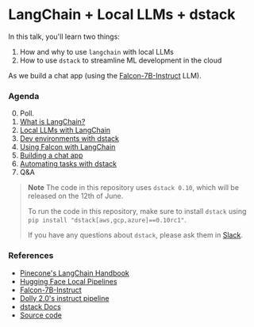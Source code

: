 # LangChain + Local LLMs + dstack

In this talk, you'll learn two things:

1. How and why to use `langchain` with local LLMs
2. How to use `dstack` to streamline ML development in the cloud

As we build a chat app (using the [Falcon-7B-Instruct](https://huggingface.co/tiiuae/falcon-7b-instruct) LLM).

### Agenda

0. Poll.
1. [What is LangChain?](langchain_intro.ipynb)
2. [Local LLMs with LangChain](local_llms_intro.ipynb)
3. [Dev environments with dstack](dstack_into.ipynb)
4. [Using Falcon with LangChain](falcon_with_langchain.ipynb)
5. [Building a chat app](skeleton.py)
6. [Automating tasks with dstack](dstack_into.ipynb)
7. Q&A

> **Note**
> The code in this repository uses `dstack 0.10`, which will be released on the 12th of June.
>
> To run the code in this repository, make sure to install `dstack` using `pip install "dstack[aws,gcp,azure]==0.10rc1"`.
>
> If you have any questions about `dstack`, please ask them in [Slack](https://join.slack.com/t/dstackai/shared_invite/zt-xdnsytie-D4qU9BvJP8vkbkHXdi6clQ).

### References

- [Pinecone's LangChain Handbook](https://www.pinecone.io/learn/langchain/)
- [Hugging Face Local Pipelines](https://python.langchain.com/en/latest/modules/models/llms/integrations/huggingface_pipelines.html)
- [Falcon-7B-Instruct](https://huggingface.co/tiiuae/falcon-7b-instruct)
- [Dolly 2.0's instruct pipeline](https://huggingface.co/databricks/dolly-v2-12b/raw/main/instruct_pipeline.py)
- [dstack Docs](https://dstack.ai/docs/)
- [Source code](https://github.com/dstackai/langchain-meetup)